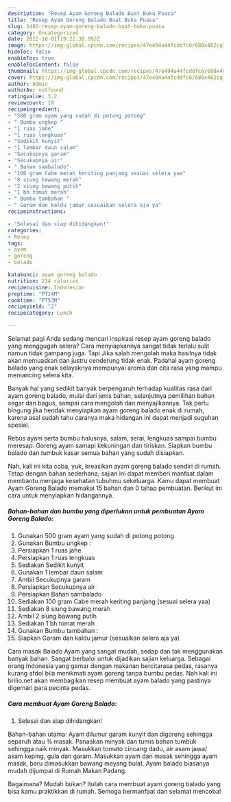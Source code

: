 ```yaml
---
description: "Resep Ayam Goreng Balado Buat Buka Puasa"
title: "Resep Ayam Goreng Balado Buat Buka Puasa"
slug: 1482-resep-ayam-goreng-balado-buat-buka-puasa
category: Uncategorized
date: 2022-10-01T19:21:30.992Z
image: https://img-global.cpcdn.com/recipes/47e494a44fcddfc6/680x482cq70/ayam-goreng-balado-foto-resep-utama.jpg
hideToc: false
enableToc: true
enableTocContent: false
thumbnail: https://img-global.cpcdn.com/recipes/47e494a44fcddfc6/680x482cq70/ayam-goreng-balado-foto-resep-utama.jpg
cover: https://img-global.cpcdn.com/recipes/47e494a44fcddfc6/680x482cq70/ayam-goreng-balado-foto-resep-utama.jpg
author: Admin
authorAv: notfound
ratingvalue: 3.2
reviewcount: 19
recipeingredient:
- "500 gram ayam yang sudah di potong potong"
- " Bumbu ungkep "
- "1 ruas jahe"
- "1 ruas lengkuas"
- "Sedikit kunyit"
- "1 lembar daun salam"
- "Secukupnya garam"
- "Secukupnya air"
- " Bahan sambalado"
- "100 gram Cabe merah keriting panjang sesuai selera yaa"
- "8 siung bawang merah"
- "2 siung bawang putih"
- "1 bh tomat merah"
- " Bumbu tambahan "
- " Garam dan kaldu jamur sesuaikan selera aja ya"
recipeinstructions:

- "Selesai dan siap dihidangkan!"
categories:
- Resep
tags:
- ayam
- goreng
- balado

katakunci: ayam goreng balado 
nutrition: 214 calories
recipecuisine: Indonesian
preptime: "PT24M"
cooktime: "PT53M"
recipeyield: "2"
recipecategory: Lunch

---
```



Selamat pagi Anda sedang mencari inspirasi resep ayam goreng balado yang menggugah selera? Cara menyiapkannya sangat tidak terlalu sulit namun tidak gampang juga. Tapi Jika salah mengolah maka hasilnya tidak akan memuaskan dan justru cenderung tidak enak. Padahal ayam goreng balado yang enak selayaknya mempunyai aroma dan cita rasa yang mampu memancing selera kita.


Banyak hal yang sedikit banyak berpengaruh terhadap kualitas rasa dari ayam goreng balado, mulai dari jenis bahan, selanjutnya pemilihan bahan segar dan bagus, sampai cara mengolah dan menyajikannya. Tak perlu bingung jika hendak menyiapkan ayam goreng balado enak di rumah, karena asal sudah tahu caranya maka hidangan ini dapat menjadi suguhan spesial.

Rebus ayam serta bumbu halusnya, salam, serai, lengkuas sampai bumbu meresap. Goreng ayam samapi kekuningan dan tiriskan. Siapkan bumbu balado dan tumbuk kasar semua bahan yang sudah disiapkan.


Nah, kali ini kita coba, yuk, kreasikan ayam goreng balado sendiri di rumah. Tetap dengan bahan sederhana, sajian ini dapat memberi manfaat dalam membantu menjaga kesehatan tubuhmu sekeluarga. Kamu dapat membuat Ayam Goreng Balado memakai 15 bahan dan 0 tahap pembuatan. Berikut ini cara untuk menyiapkan hidangannya.

<!--inarticleads1-->

##### Bahan-bahan dan bumbu yang diperlukan untuk pembuatan Ayam Goreng Balado:

1. Gunakan 500 gram ayam yang sudah di potong potong
1. Gunakan  Bumbu ungkep :
1. Persiapkan 1 ruas jahe
1. Persiapkan 1 ruas lengkuas
1. Sediakan Sedikit kunyit
1. Gunakan 1 lembar daun salam
1. Ambil Secukupnya garam
1. Persiapkan Secukupnya air
1. Persiapkan  Bahan sambalado
1. Sediakan 100 gram Cabe merah keriting panjang (sesuai selera yaa)
1. Sediakan 8 siung bawang merah
1. Ambil 2 siung bawang putih
1. Sediakan 1 bh tomat merah
1. Gunakan  Bumbu tambahan :
1. Siapkan  Garam dan kaldu jamur (sesuaikan selera aja ya)


Cara masak Balado Ayam yang sangat mudah, sedap dan tak menggunakan banyak bahan. Sangat berbaloi untuk dijadikan sajian keluarga. Sebagai orang Indonesia yang gemar dengan makanan bercitarasa pedas, rasanya kurang afdol bila menikmati ayam goreng tanpa bumbu pedas. Nah kali ini brilio.net akan membagikan resep membuat ayam balado yang pastinya digemari para pecinta pedas. 

<!--inarticleads2-->

##### Cara membuat Ayam Goreng Balado:


1. Selesai dan siap dihidangkan!

Bahan-bahan utama: Ayam dilumur garam kunyit dan digoreng sehingga separuh atau ¾ masak. Panaskan minyak dan tumis bahan tumbuk sehingga naik minyak. Masukkan tomato cincang dadu, air asam jawa/ asam keping, gula dan garam. Masukkan ayam dan masak sehingga ayam masak, baru dimasukkan bawang mayang bulat. Ayam balado biasanya mudah dijumpai di Rumah Makan Padang. 

Bagaimana? Mudah bukan? Itulah cara membuat ayam goreng balado yang bisa kamu praktikkan di rumah. Semoga bermanfaat dan selamat mencoba!
